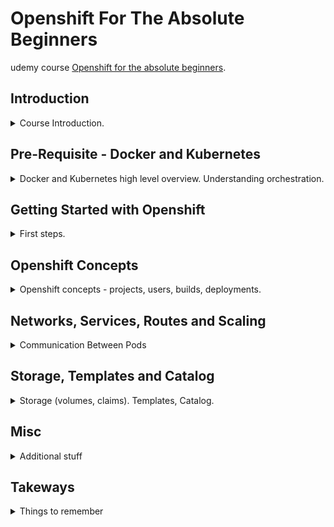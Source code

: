 <!--
// cSpell:ignore Mesos LACP
 -->

# Openshift For The Absolute Beginners

udemy course [Openshift for the absolute beginners](https://www.udemy.com/course/learn-openshift/).


## Introduction

<details>
<summary>
Course Introduction.
</summary>

### Introduction to Openshift
high level overview

Openshift is **Redhat**'s open source container platform, platform as a service.
- IaaS - Infrastructure as a service
- PaaS - Platform as a service
- SaaS - Software as a service

four different flavours:
1. Openshift Origin - open source application container platform.
2. Openshift Online - pulbic application development hosting service.
3. Openshift Dedicated - managed private cluster on AWS/Google clouds.
4. Openshift Enterprise - On-Premise private PaaS.

this course will mostly work with openshift origin.

>"**Openshift Origin** is based on top of Docker containers and the Kubernetes cluster manager, with added developer and operational centric tools that enable rapid application development, deployment and lifecycle management."

Openshift adds tools and support on top of Kubernetes clusters, with built in integrations for easier manager.
- source code manager (like github)
- pipeline
- registry
- software defined networking
- api-centric
- governance (access management)


</details>

## Pre-Requisite - Docker and Kubernetes

<details>
<summary>
Docker and Kubernetes high level overview. Understanding orchestration.
</summary>

Kubernetes = Containers + Orchestration

### Docker Overview

Docker is the most popular container technology.

- Hardware
- OS
- Libraries and Dependencies

complex software architecture requires a lot of diffrent services, such as a webserver, databases, messaging and so on. each service might need different versions, and those dependencies might conflict. and depending on how the software will be deployed, there might be other issues, this is called **the matrix from hell**.

there are problems with onboarding new developers, and each environment (development, testing, production) can also add complexity.

Containers allow us to package the dependencies for each part of the service, and run it independently, no matter the machine.

containers are separated environments that run isolated process, similar to a VM, but lightweight, as they share the underlying kernel.

containers are layered, each layer has the additional parts of the image. we can't run an windows container on a linux engine, but it doesn't matter so much, because the point of containers is to run applications, not to virtualize a machine. this is why containers are light weight compared to virtual machines. starting a container takes seconds, as opposed to minutes in virtual machines.

containers share more resources between one another as opposed to virtual machines.

docker registry - docker hub, which stores images for applications.

we can run many instances of the same image.
```sh
docker container run ansible
docker container run mongodb
docker container run redis
docker container run nodejs
```
Containers vs Image:

Images are used to create containers. an image is a blueprint, while the container is the instance of the application, each container with it's own "file system" layer.

images can be run on any container engine,and it will run the same no matter if it's done on the developer machine or by the operation teams.

### Kubernetes Overview

once we have images and containers, we can move on the orchastration, this matters when we have containers which are dependent on one another and must interact with one another, or when we need to scale up the amount of services to handle higher volume of requests.

Orchestration technologies:
- Docker Swarm
- Kubernetes
- Mesos

docker swarm is easy to set up and get started, Mesos is advanced and hard to learn, while kubernetes is very popular. all cloud providers support kubernetes.

kubernetes allows durability (highly available), scalability, ease of usage (load balancing). we can use kubernetes to run many nodes and even more containers with a declarative approach and configuration files.

</details>

## Getting Started with Openshift

<details>
<summary>
First steps.
</summary>

### Openshift - Architecture Overview

Openshift uses kubernetes as the base layer, with containers and images. it leverages the deployments,pods and services.

openshift can be configured to pull images from a public registry like docker hub, or use the Openshift Container Registry (OCR). 

openshift comes with a management web console that allows users to manage the cluster.

the etcd key-value datastore.

nodes - worker and master nodes.

### Openshift - Setup

setting up openshift:
- on premise
- using public/private cloud

- all in one - master and worker node on the same machine, used for development.
- single master, multiple worker nodes
- highly available with many master and many workers.

minishift is an easy way to get started with openshift on a local machine. it bundles the kubernetes, etcd and openshift into a single ISO image that we can use. we can run it as an image on a virtual machine such as virtual box or vmware.

minishift uses the openshift origin configuration.

### Setup VirtualBox
setting up virtual box.deploying an ubuntu machine on it. we go to the [virtualBox website](https://www.virtualbox.org/), download the file and run it.

we click <kbd>next</kbd> in the wizard to install it. now we open the manager interface. we get an image from [OsBoxes website](https://www.osboxes.org/), we choose ubuntu and download the image to our computer. we open the zipped file and extract a *.vdi* file.

in the management window, we click <kbd>new</kbd> and give the machine a name, and then we decide the type and version (linux release,32 and 64 bit options).

if we don't see the 64 bit option, we might need to enable the virtualization in the bios.

we choose the memory resource and give the machine some diskspace. then <kbd>browse</kbd> to choose the image we downloaded. before powering it up, we click <kbd>settings</kbd> and under *network* we set the network type from **NAT** to **bridge**. we can also take a snapshot of the machine before starting.

the username and the password are provided for us when we download the image in osBoxes website.
in the machine we open the terminal and check our ip and make sure we can ssh into the virtual machine.

```sh
ipconfig
service ssh status
sudo apt-get update
apt-get install openssh-server
service ssh status
```
now we try to shh into the virtual machine, so from the host machine.

#### Demo - OpenShift Setup with Minishift

we download the minishift utility, we choose a proper version,place it in the same drive tha has the virtual box installed, and run the executable with the correct driver. this causes the whole process to start a vm with the minishift image.
```sh
minishift.exe start --vm-driver virtualbox
```
once it's done downloading and setting up, we will see the ip address for the web management console, and some credentials which explain how to login. 

### Management - Web, CLI and REST API

we will start by looking at the ways to interact with the openshift cluster
- web console - the public ip address
- command line interface - with the openshift client
- rest api - used for integrations

we can start with the web console, we can start services and container, and set up projects.

the openshift client cli comes pre-packaged with the minishift.
```sh
oc login -u <username> -p <password>
oc logout
```

we can do rest api calls, but we need to provide an authorization header, the token is a unique key which we can get and is valid for 24 hours.

```sh
oc whoami -t #token
curl https://localhost:8443/oapi/v1/users \
    -H "Authorization: Bearer <Token>"
```

#### Demo - Openshift Management

a bit more about the webconsole and the cli.

the first page is a catalog, which allows us to quickly deploy applications wit a wizard, or to create a ci/cd pipeline. we can also create projects and configure the build/deployment and monitoring tools.

for the cli, we have the `oc` client.
```sh
minishift oc-env # get a command to set the path
SET PATH=C:\Users\usr\.minishift\cache\oc\v3.9.0\windows;%PATH% # add oc to the path
os login -u system:adming #login

oc status #
oc project <project_name> #move between projects
```

curl
```sh
oc whoami -t #token
curl https://192.168.99.102:8443/oapi/v1/projects \
    -H "Authorization: Bearer <Token>"
```


</details>

## Openshift Concepts
<details>
<summary>
Openshift concepts - projects, users, builds, deployments.
</summary>

### Projects and Users
a cluster can hold hundred of pods and containers, with many services and endpoints.

projects are a way to separate the resources, it's an isolated part inside the same environment, projects are built on top of kubernetes namespaces, and adds to it more isolation and grouping.

three types of users
- regular users (developers)
- system users - system:admin, system:master,
- service accounts - enabling communications inside the project, have the prefix system:service prefix.

openshift comes with an OAuth server. the configuration for it can be found at "/etc/openshift/master/master-config.yaml" file.

#### Demo - Projects and Users

```sh
oc login -u system:admin
oc get projects
oc get users
```



we can't log into the web console with the system admin users right away, we first need to create a user and give him the proper permissions.

```sh
oc adm add-cluster-role-to-user cluster-admin administrator user
```

now this user can see all the projects (including the ones that were configured by minishift).

### Builds and Deployments

we want to add an application to our project, we integrate source code management services such as github into Openshift.

when we add an application, we must specify the repository location, the build job is created automatically (clones the repository and builds an image), and it's pushed into a openshift repository.

a successful build also triggers an Openshit deployment, which is similar, but not the same as kubernetes deployment.

kubernetes deployment:
```yaml
apiVersion: apps/v1
kind: Deployment
```
openshift deployment:
```yaml
apiVersion: apps.openshift.io/v1
kind: DeploymentConfig
```

adding an application does all the steps:
> 1. Create Build
> 2. Download Source
> 3. Build Image
> 4. Push to Repository
> 5. Deploy

#### Demo - Deploy an Application
an example of deploying a simple application on the Openshift origin. we start with the openshift console, and a gitlab repository with two files: "app.py" and "requirements.txt".

we create a new project, select it, click <kbd>Browse Catalog</kbd>, choose python, and fill in the details in the wizard, the name of the application and the source code path.

now we move to the **overview** tab, and see that the deployment is in process. we can then move to the **builds** tab, to see the build pipeline in process. once it finished, we can see the deployment again and get the public ip address.

### Builds

build strategies and build configurations. 

strategies:
- Docker Build
- Source To Image (S2I)

imagine we have this simple python app, built with the Flask framework.

```py
import os
from flask import Flask
app = Flask(__name__)

@app.route('/')
def main():
  return "Welcome"

@app.route('/how are you')
def hello():
  return "I am good, how about you?"

if __name__ == "__main__":
  app.run(host="0.0.0.0", port=8080)
```

kubernetes expects a docker image, so we need the configration to build it. manually, the dockerfile would look like this. this is the **Docker Build Strategy**

```docker
FROM ubuntu:16.04

RUN apt-get update && apt-get install -y python python-pip

RUN pip install flask

COPY app.py /opt/

ENTRYPOINT FLASK_APP=/opt/app.py flask run --host=0.0.0.0
```

the other strategy is **Source To Image Strategy**, which skips the manual docker file. and uses pre-built configurations.

we can also build artifacts, like library files, with the **Custom Build** option.

the internal registry is located at the address of "172.30.1.1:5000", we can use  **Image Streams** to map images at registries to images used by the applications, this uses the image sha, so even if the image at the source changes, the original image is still used.

in the web console, we can see the Build configuration, and under the <kbd>Actions</kbd> button, we can view the build configuration yaml and see how it relates to the other fields/

```yaml
kind: "BuildConfig"
apiVersion: "v1"
metadate:
  name: "simple-webapp"
spec:
  runPolicy: "Serial"
  triggers:
    -
      type: "GitHub"
      github:
        secret: "<>"
    -
      type: "Generic"
      generic:
        secret: "<>"
    -
      type: "ImageChange"
  source:
    git:
      uri: "https://github.com/mmushad/simple-webapp-flask.git"
  strategy:
    type: Source
    sourceStrategy:
      from:
        kind: "ImageStreamTag"
        name: "python:3.6"
  output:
    to:
      kind: "ImageStreamTag"
      name: "simple-webapp:latest"
```

and to a docker file build strategy, we modify this file

```yaml
kind: "BuildConfig"
apiVersion: "v1"
metadate:
  name: "simple-webapp-docker" #changed
spec:
  runPolicy: "Serial"
  triggers:
    -
      type: "GitHub"
      github:
        secret: "<>"
    -
      type: "Generic"
      generic:
        secret: "<>"
    -
      type: "ImageChange"
  source:
    git:
      uri: "https://github.com/mmushad/simple-webapp-docker.git" #dockerfile
  strategy:
    type: Docker 
    dockerStrategy: 
      from:
        kind: "DockerImage"
        name: "ubuntu:16.04"
  output:
    to:
      kind: "ImageStreamTag"
      name: "simple-webapp:latest"
```

to add this configuration, we click <kbd>Add To Project</kbd> and then <kbd>Import</kbd>, and now we will have two configurations. 

#### Demo - Builds

in the web console, we choose a project and an application, and view the build configuration. we can also see the web hooks/triggers, add environment variables and view events.

now we do the same process as before, in this example we create the docker file. we also create a new ImageStream tag, we create it under the <kbd>Images</kbd> tab, and duplicating the existing json and changing the name.

#### Coding Exercises: Builds

```yaml
apiVersion: build.openshift.io/v1
kind: BuildConfig
metadata:
  name: my-build-config
spec:
  runPolicy: Serial
  source:
      git:
        ref: master
        uri: https://github.com/mmumshad/simple-webapp-docker
      type: Git
  strategy:
      dockerStrategy:
      type: Docker
  output:
    to:
      kind: ImageStreamTag
      name: simple-webapp-docker:latest
  triggers:
    - type: ConfigChange
```
### Build Triggers

so far, we've initiated builds in a manual way, but in CI-CD cycles, we want to have automated builds. this means that when the source code is changed, then a new version of the application is built using the new code.

this is done by using webhooks, which are triggered when an evert (code change) happens, and they notify a diffrent service.

in github, we can look the <kbd>settings</kbd> tab, choose <kbd>webhooks</kbd> and then paste the url from the build configuration details.

we just need to make sure that github and openshift can talk to one another, they need to belong to the same network!

#### Demo - Build Triggers

adding a webhook, there are some defaults, but we can create more, under <kbd>Actions</kbd>, in **triggers** and we select **gitlab** as the type, and we create a new secret. once created, we get a url that we can paste into gitlab.

we might need to allow requests to local network if our openshift isn't public.

### Deployments

deployment in OS are similar to kubernetes deployments. 

in kubernetes, the smallest unit is a pod (which contains one or more containers), next up is the replica-set, which is a set of pods. another level up is the deployment, which controls life time and updating.

in openshift, we can view the deployments under the applications tab in our project. the deployment uses the build configuration. it has the number of replicas and the deployment strategy (such as rolling update). just like builds, we can set deployment manually or by a trigger, and it is configured out of the box to run when the source code changes.

we can configure the deployment at a yaml file or with a wizard. we can rollback to previous deployments.

strategies:
- Recreate - destroy all, deploy all new.
- Rolling Update - destroy one, deploy one.
- Blue Green Update - deploy all, route to new, destroy old.
- AB deployment - splitting traffic between versions.

```sh
oc rollout latest dc/simple-webapp-docker
oc rollout history dc/simple-webapp-docker
oc rollout undo dc/simple-webapp-docker
```
#### Demo - Deployments

in the web management, we add a deployment, we click the <kbd>learn more</kbd> link to get a template for a deploymentConfig yaml.

we modify is and update the triggers. we click <kbd>add to project</kbd> and import the configuration file and fix any issues with the file.

we update the source code in the version control, which triggers a build, which triggers a deployment.

</details>

## Networks, Services, Routes and Scaling

<details>
<summary>
Communication Between Pods
</summary>

Kubernetes cluster are composed of nodes (master and workers), which run pods. the pods might need to communicate with one another, which means they must be on the same network, and have a unique IP address which they can access.

openshift uses SDN - Software Defined Network, which is a virtual network, an overlay network.

Open vSwitch:
- VLAN Tagging
- Trunking
- LACP
- Port Mirroring

the default id for this overlay network is *10.128.0.0/14*, where each node has a unique subnet
- *10.128.0.0/23*
- *10.128.2.0/23*
- *10.128.4.0/23*

if we want to see the ip addresses.
`oc get pods -o wide`

but those ips aren't set int stone, if a pod goes down, it will come back with a differnet ip. Openshift comes with a builtin DNS, based on SkyDns.

SDN plugins:
- **ovs-subnet** - connects all pods in the cluster (across all projects)
- **ovs-multitenant** - virtual network for each project.

there is also support for other plugins. if we want external connectivity, we use services and routes.

### Services and Routes
services are a way to connect pods with one another, rather than using ip addresses or dns name, we have the service which acts as a load balancer. we can use services to connect between pods internally, between the outside world and our pods, and our pods can connect to other sites/services.

each service has an ip address and DNS entry, there is an internal ip assigned, which is called **cluster IP**. services are linked to pods by using **selectors**. there are also the service ports and the target port.

to connect the service to the outside world, we use **Routes**, which act as a proxy. routes uses load balancing strategies, such as
- source - (default strategy) - always matching the same external ip to the same target, making it a *sticky session*.
- roundrobin - each connection is routed to the next target.
- leastconn - a connection is routed to the least used backend target.

we can configure SSL connection in the **security section**, we can configure http/https access, certificates, and configure a/b routing.

#### Demo - Services and Routes

in the web console, we take an example service file from the *learn more* link, and we'll start editing it.


```yaml
apiVersion: v1
kind: Service
metadata:
  name: simple-webapp-docker
spec:
  selector:
    deployment: simple-webapp-docker
  ports:
  - name: 8080-tcp
    port: 8080
    targetPort: 8080
    protocol: TCP
```

now we import the file, and create the service, and we see the ip address. we can use the internal ip (ClusterIP) to access the pod from inside the cluster, but if we want to access it from outside, we need to create a **route**.

we fill in the details, if we want to use an exiting DNS, we need to have it set up to forward to the openshift route.

we can make a change to the application code and have the end-to-end cycle start again.

### Scaling

deployment controller -> replication controller.

the number of pods (replications) is controlled by the replication contoller. we can change it in the yaml file or in the web console.

#### Demo - Scaling

in the web management console.

we start a new application, which has a random colored background. we create a new projects, a new application, a new deployment. we can increase the number of pods by clicking the up arrow in the application page. this creates a new pod, which is managed by the same service, each access to the website is done by the service controller.

by default, the load balancing strategy uses the stickySession strategy, which means that the same client (browser) will always be directed to the same instance of the application.

we can change this by using a different load balancing strategy, such as round robin, and by disabling the cookies.

</details>

## Storage, Templates and Catalog

<details>
<summary>
Storage (volumes, claims). Templates, Catalog.
</summary>

### Storage

docker containers are meant to be ephemeral, and aren't supposed to hold data over time. if we wish the data to remain, we need to use persistent volumes.

openshift uses the same Kubernetes plugins to persist data and add storage to the cluster. we have persistant volumes and persistant volumes claims.

<kbd>Create Storage</kbd>

access modes:
- Single User (RWO)- read and write to a single user.
- Shared Access (RWX) - read and write for multiple users.
- Read Only (ROX) - read only for multiple users.

we give the volume a name and a size. and then we can add the storage to a pod.

#### Demo - Storage

we have a program that reads a file from a storage, so we need to provide a volume claim to make the pods able to access this file.

<kbd>Create Storage</kbd>, and then in the deployment configuration, we select <kbd>add Storage</kbd> and select our new volume.

in the example, the data is shared across multiple instances of the application. they can all see the changes done by the others.

### Example Voting Application Introduction

microservice architecture using a simple application, the voting application sample.
- voting-app
- in-memory DB (redis)
- worker (.Net)
- db (Postgres SQL)
- results-app (node JS)

we have different services and different programs in our deployment.

#### Demo - Deploy Example Voting Application on Openshift

now in openshift.

we create a new project. and now start deploying appliication. we take the template from github, copy it to a file and import it, so now we can use the redis template. we use the deafult values and set up a password. we next move to the python frontend application, we again use the default option. we need to pass the REDIS password as an environment variable.

we now move to the results side, a postgres SQL database and a node JS results page. for now we use environment variables, but in real life scenarios, we should use secrets. we also change the default port to 8080.

the final part is to deploy the worker application. this time we will use a docker-build strategy, we edit the yaml file and change the strategy. we can see the changes in the log of the application.

### Templates and Catalog

the catalog consists of the known applications that openshift knows how to handle, if we look at the **Django + Postgres SQL** option:
- image stream
- Build
- Deployment (application)
- Deployment (database)
- service (port 5432)
- secret (database credentials)
- Route
- Additional User Parameters

this is a template, it contains data about deploying a stack.

```yaml
apiVersion: v1
kind: Template
metadata:
  name: custom-app
objects:
- apiVersion: v1
  kind: Secret
  #more fields
- apiVersion: v1
  kind: Service
  #more fields
- apiVersion: v1
  kind: Service
  #more fields
- apiVersion: v1
  kind: Route
  #more fields
- apiVersion: v1
  kind: BuildConfig
  #more fields
- apiVersion: v1
  kind: DeploymentConfig
  #more fields
- apiVersion: v1
  kind: DeploymentConfig
  #more fields
- apiVersion: v1
  kind: ImageStream
  #more fields
parameters:
  - displayName: "Namespace"
    name: "NAMESPACE"
```

we can now create this template as a catalog item by running the openshift command
`oc create -f template-config.yml`.


#### Demo - Create a custom Catalog

we want to take the voting application and make it into a template / catalog item.

*example-coting-app-template.yml*
now we start copying the templates for all of the app components, we clear the unneeded parts. we start with the secrets, which are the passwords fot the postgres and redis databases.
```yml
apiVersion: v1
kind: Template
metadata:
  creationTimeStamp: null
  name: example-voting-app-template
objects:
  - apiVersion: v1
    kind: Secret
    data:
      database-name: db
      database-password: <> #postgres password
      database-user: postgres_user
    metadata:
      name: db
  - apiVersion: v1
    kind: Secret
    data:
      database-password: <> #redis_password
    metadata:
      name: redis
```
we do the same with the build configuration, and then the image streams configurations, we have 5 deployment configurations which we need to include. the next part is the services yaml files. and finally the routes.

we need to provide the namespace, because we can't add templates to the default namespace.

`oc create -f example-coting-app-template.yml -n someNameSpace`

we could also make things more complex by requesting parameters from the user in the wizard.

</details>


## Misc
<details>
<summary>
Additional stuff
</summary>

### Yaml

yaml is a file format, like xml and json. it is used to represent data, these three files represent the same data.

xml
```xml
<Servers>
  <Server>
    <name>Server1</name>
    <owner>John</owner>
    <created>12232012</created>
    <status>active</status>
  </Server>
</Servers>
```
json
```json
{
  "Servers":[
    {
      "name": "Server1",
      "owner": "John",
      "created": 12232012,
      "status": "active"
    }
  ]
}
```
yaml
```yaml
Servers:
  - name: Server1
    owner: John
    created: 12232012
    status: active
```

yaml uses key-value pairs, the format is\
`<key>: <value>`

where the space after `:` matters.

we can have arrays/list with the `-` to indicate elements, or inner dictionaries/maps. the indentation matters, elements at the same level must algin.
```yaml
Fruits:
  - Oranage
  - Apple
  - Banana

Banana:
  Calories: 105
  Fat: 0.4 g
  Carbs: 27 g
```

we can either have a value or a inner object (list/map), not both.

we can have nested elements, lists inside dictionaries, and so one.

**Dictionary vs List vs List of Dictionaries**

to store information on a single object, we use a dictionary. for many elements of the same type, we use a list.

```yaml
listExample:
  - element1
  - element2
  - element3

listOfDictionaries:
  - Key1: Value1
    Key2: Value2
  - Key1: Value3
    Key2: Value4
  - Key1: Value5
    Key2: Value6
```

dictionaries are unordered, while lists are ordered. dictionaries with the same proprties are identical if the values are the same, but lists aren't identical if the elements are identical, but not in the same values.

#### Yaml Exercise

```yaml
Fruit: Apple
Drink: Water
Dessert: Cake
Vegetable: Carrot
```
```yaml
Fruits:
  - Apple
  - Banana
  - Orange
Vegetables:
    - Carrot
    - Tomato
    - Cucumber
```

```yaml
Fruits:
  - Apple:
        Calories: 95
        Fat: 0.3
  - Banana:
      Calories: 105
      Fat: 0.4
  - Orange:
        Calories: 45
        Fat: 0.1
        
Vegetables:
  - Carrot:
        Calories: 25
        Fat: 0.1
  - Tomato:
        Calories: 22
        Fat: 0.2
  - Cucumber:
        Calories: 8
        Fat: 0.1
```
```yaml
Employee:
  Name: Jacob
  Sex: Male
  Age: 30
  Title: Systems Engineer
  Projects:
    - Automation
    - Support
  Payslips:
    - 
        Month: June
        Wage: 4000
    - 
        Month: July
        Wage: 4500
    - 
        Month: August
        Wage: 4000

```
### GitLab - Setup
setting up a local gitlab, virtual machine. we start with the orcale virtual box, so now we use it to deploy a **CentOS** machine.

we go to the osBoxes website and pull the CentOS image. we extract it to a folder. we create a new virtual machine, the os system is *other (linux-64)*, we then take the image as the base for the hard drive. we need to set up a consistent, static ip address, so we need to add an adaptor, and disable the **dhcp** option.

the default username and password is mentioned in the site where we took the image.

we close the machine and then choose <kbd>clone virtual machine</kbd> (linked clone) to use the machine as a template.

we need to run a script to get the static ip for the cloned machine.

we get the gitlab to image from the gitlab website, we can use a docker image if we want.

now we can use the image to host a gitlab web console.

</details>

## Takeways

<details>
<summary>
Things to remember
</summary>

| Acronym | Full Name | Notes |
|---|---|---|
|OCR | Openshift Container Registry| | 
|SCM | Source Code Management| |

- `oc whoami` - get user
  - `oc whoami -t` get token
- `oc status`
- `oc login`
- `oc logout`
- `oc get <resource type>` - list resource
  - `oc get projects`
  - `oc get users`
- `oc adm add-cluster-role-to-user <cluster role> <user name>`
- `oc rollout latest dc/<deployment-name>`
- `oc rollout history dc/<deployment-name>`
- `oc rollout undo dc/<deployment-name>`
- `oc get <resource-type>`
  - `oc get <resource-type> -o wide`
- `oc create -f <file>`
- `oc export service db`
</details>
